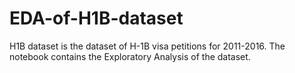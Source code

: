 # EDA-of-H1B-dataset
H1B dataset is the dataset of H-1B visa petitions for 2011-2016. 
The notebook contains the Exploratory Analysis of the dataset.
